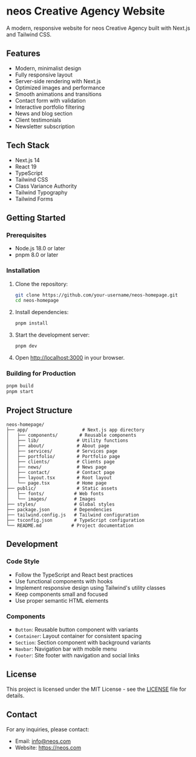 # neos Creative Agency Website

A modern, responsive website for neos Creative Agency built with Next.js and Tailwind CSS.

## Features

- Modern, minimalist design
- Fully responsive layout
- Server-side rendering with Next.js
- Optimized images and performance
- Smooth animations and transitions
- Contact form with validation
- Interactive portfolio filtering
- News and blog section
- Client testimonials
- Newsletter subscription

## Tech Stack

- Next.js 14
- React 19
- TypeScript
- Tailwind CSS
- Class Variance Authority
- Tailwind Typography
- Tailwind Forms

## Getting Started

### Prerequisites

- Node.js 18.0 or later
- pnpm 8.0 or later

### Installation

1. Clone the repository:
   ```bash
   git clone https://github.com/your-username/neos-homepage.git
   cd neos-homepage
   ```

2. Install dependencies:
   ```bash
   pnpm install
   ```

3. Start the development server:
   ```bash
   pnpm dev
   ```

4. Open [http://localhost:3000](http://localhost:3000) in your browser.

### Building for Production

```bash
pnpm build
pnpm start
```

## Project Structure

```
neos-homepage/
├── app/                    # Next.js app directory
│   ├── components/        # Reusable components
│   ├── lib/              # Utility functions
│   ├── about/            # About page
│   ├── services/         # Services page
│   ├── portfolio/        # Portfolio page
│   ├── clients/          # Clients page
│   ├── news/             # News page
│   ├── contact/          # Contact page
│   ├── layout.tsx        # Root layout
│   └── page.tsx          # Home page
├── public/               # Static assets
│   ├── fonts/           # Web fonts
│   └── images/          # Images
├── styles/              # Global styles
├── package.json         # Dependencies
├── tailwind.config.js   # Tailwind configuration
├── tsconfig.json        # TypeScript configuration
└── README.md           # Project documentation
```

## Development

### Code Style

- Follow the TypeScript and React best practices
- Use functional components with hooks
- Implement responsive design using Tailwind's utility classes
- Keep components small and focused
- Use proper semantic HTML elements

### Components

- `Button`: Reusable button component with variants
- `Container`: Layout container for consistent spacing
- `Section`: Section component with background variants
- `Navbar`: Navigation bar with mobile menu
- `Footer`: Site footer with navigation and social links

## License

This project is licensed under the MIT License - see the [LICENSE](LICENSE) file for details.

## Contact

For any inquiries, please contact:
- Email: info@neos.com
- Website: https://neos.com
